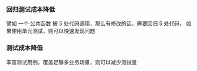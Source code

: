 ### 回归测试成本降低

譬如 一个 公共函数 被 5 处代码调用，那么有修改的话，需要回归 5 处代码， 如果使用单元测试，则可以快速发现问题

### 测试成本降低

丰富测试用例，覆盖足够多业务场景，则可以减少测试量

